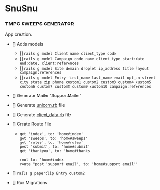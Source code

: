 # SnuSnu
### TMPG SWEEPS GENERATOR

App creation.

- [] Adds models
  - [] `rails g model Client name client_type code`
  - [] `rails g model Campaign code name client_type start:date end:date, client:references`
  - [] `rails g model Site domain droplet ip_address title layout campaign:references`
  - [] `rails g model Entry first_name last_name email opt_in street city state zip phone custom1 custom2 custom3 custom4 custom5 custom6 custom7 custom8 custom9 custom10 campaign:references`

- [] Generate Mailer 'SupportMailer'
- [] Generate [unicorn.rb](unicorn.rb) file
- [] Generate [client_data.rb](client_data.rb) file
- [] Create Route File
  - ```
    get 'index', to: 'home#index'
    get 'sweeps', to: 'home#sweeps'
    get 'rules', to: 'home#rules'
    post 'submit', to: 'home#submit'
    get 'thankyou', to: 'home#thanks'

    root to: 'home#index
    route "post 'support_email', to: 'home#support_email'"
    ```
- [] `rails g paperclip Entry custom2`    
- [] Run Migrations 
